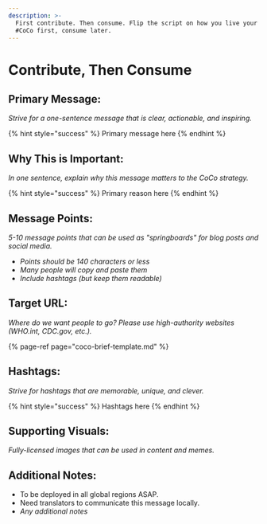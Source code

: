 ```yaml
---
description: >-
  First contribute. Then consume. Flip the script on how you live your life.
  #CoCo first, consume later.
---
```


# Contribute, Then Consume

## Primary Message:

_Strive for a one-sentence message that is clear, actionable, and inspiring._

{% hint style="success" %}
Primary message here
{% endhint %}

## Why This is Important:

_In one sentence, explain why this message matters to the CoCo strategy._

{% hint style="success" %}
Primary reason here
{% endhint %}

## Message Points:

_5-10 message points that can be used as "springboards" for blog posts and social media._

* _Points should be 140 characters or less_
* _Many people will copy and paste them_
* _Include hashtags \(but keep them readable\)_

## Target URL:

_Where do we want people to go? Please use high-authority websites \(WHO.int, CDC.gov, etc.\)._

{% page-ref page="coco-brief-template.md" %}

## Hashtags:

_Strive for hashtags that are memorable, unique, and clever._

{% hint style="success" %}
Hashtags here
{% endhint %}

## Supporting Visuals:

_Fully-licensed images that can be used in content and memes._

## Additional Notes:

* To be deployed in all global regions ASAP.
* Need translators to communicate this message locally. 
* _Any additional notes_
